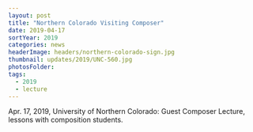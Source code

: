 ```yaml
---
layout: post
title: "Northern Colorado Visiting Composer"
date: 2019-04-17
sortYear: 2019
categories: news
headerImage: headers/northern-colorado-sign.jpg
thumbnail: updates/2019/UNC-560.jpg
photosFolder:
tags:
  - 2019
  - lecture
---
```

Apr. 17, 2019, University of Northern Colorado: Guest Composer Lecture, lessons with composition students.
